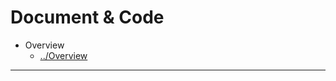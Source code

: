 
# Document & Code

- Overview
  - [../Overview](https://github.com/zozospider/note/blob/master/distributed/ZooKeeper/ZooKeeper-Documentation-Overview-Overview.md)

---

